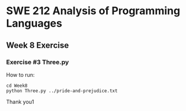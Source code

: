 # SWE 212 Analysis of Programming Languages
## Week 8 Exercise

### Exercise #3 Three.py
How to run:

    cd Week8
    python Three.py ../pride-and-prejudice.txt


Thank you1